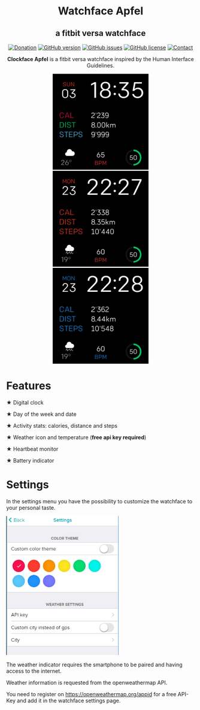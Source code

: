 <h1 align="center">
  Watchface Apfel
</h1>
<h2 align="center">
  a fitbit versa watchface
</h2>

<div align="center">


[![Donation](https://img.shields.io/badge/DONATE-%E2%9D%A4%EF%B8%8F-red.svg?style=for-the-badge)](https://paypal.me/sw1ftcode)
[![GitHub version](https://img.shields.io/badge/VERSION-1.0.3-blue.svg?style=for-the-badge)](https://github.com/sw1ft-code/fitbit-versa-apfel/releases)
[![GitHub issues](https://img.shields.io/github/issues/sw1ft-code/fitbit-versa-apfel.svg?style=for-the-badge)](https://github.com/sw1ft-code/fitbit-versa-apfel/issues)
[![GitHub license](https://img.shields.io/github/license/sw1ft-code/fitbit-versa-apfel.svg?style=for-the-badge)](https://github.com/sw1ft-code/fitbit-versa-apfel/blob/master/LICENSE)
[![Contact](https://img.shields.io/badge/CONTACT-%F0%9F%93%A7-yellow.svg?style=for-the-badge)](mailto:sw1ft-code@outlook.com?subject=Fitbit%20Versa%20Apfel&body=)

</div>

<p align="center">
  <b>Clockface Apfel</b> is a fitbit versa watchface inspired by the Human Interface Guidelines.
</p>

<p align="center">
  <img src="screenshots/screenshot_default.png" width="256" height="256" title="Default-Theme">
  <img src="screenshots/screenshot_red.png" width="256" height="256" title="Red-Theme">
  <img src="screenshots/screenshot_blue.png" width="256" height="256" title="Blue-Theme">
</p>


# Features

★ Digital clock

★ Day of the week and date

★ Activity stats: calories, distance and steps

★ Weather icon and temperature (<b>free api key required</b>)

★ Heartbeat monitor

★ Battery indicator

# Settings

In the settings menu you have the possibility to customize the watchface to your personal taste.

<p align="left">
  <img src="screenshots/screenshot_settings.png" width="300" height="auto" title="Settings">
</p>

The weather indicator requires the smartphone to be paired and having access to the internet.

Weather information is requested from the openweathermap API.

You need to register on https://openweathermap.org/appid for a free API-Key and add it in the watchface settings page.

#
